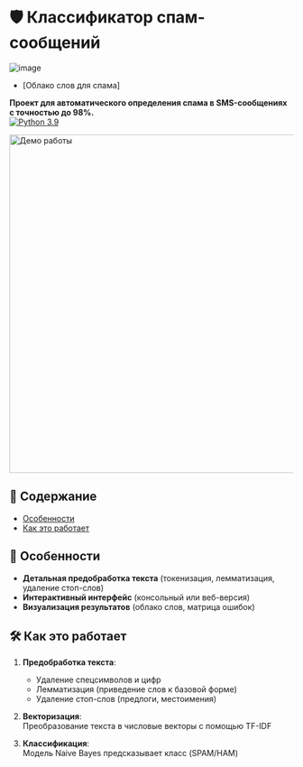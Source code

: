 # 🛡️ Классификатор спам-сообщений

![image](https://github.com/user-attachments/assets/1f88610d-4554-4c09-8a67-12eac671f1f0)

- [Облако слов для спама]

**Проект для автоматического определения спама в SMS-сообщениях с точностью до 98%.**  
[![Python 3.9](https://img.shields.io/badge/Python-3.9-blue)](https://www.python.org/)



<img src="https://raw.githubusercontent.com/yourusername/spam-classifier/main/images/demo.gif" width="600" alt="Демо работы">

## 📖 Содержание
- [Особенности](#-особенности)
- [Как это работает](#-как-это-работает)

## 🌟 Особенности
- **Детальная предобработка текста** (токенизация, лемматизация, удаление стоп-слов)
- **Интерактивный интерфейс** (консольный или веб-версия)
- **Визуализация результатов** (облако слов, матрица ошибок)

## 🛠 Как это работает
1. **Предобработка текста**:  
   - Удаление спецсимволов и цифр
   - Лемматизация (приведение слов к базовой форме)
   - Удаление стоп-слов (предлоги, местоимения)
   
2. **Векторизация**:  
   Преобразование текста в числовые векторы с помощью TF-IDF

3. **Классификация**:  
   Модель Naive Bayes предсказывает класс (SPAM/HAM)


